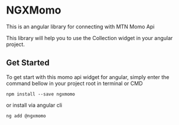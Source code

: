 # NGXMomo

This is an angular library for connecting with MTN Momo Api

This library will help you to use the Collection widget in your angular project.

## Get Started
To get start with this momo api widget for angular, simply enter the command bellow in your project root in terminal or CMD

    npm install --save ngxmomo

or install via angular cli 

    ng add @ngxmomo

